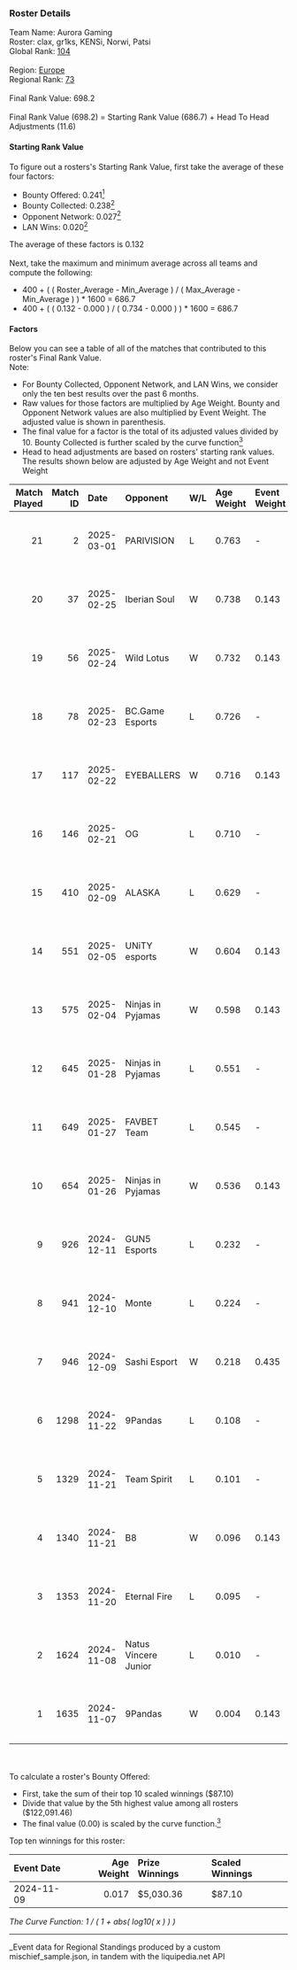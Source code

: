 ### Roster Details<br />
Team Name: Aurora Gaming<br />
Roster: clax, gr1ks, KENSi, Norwi, Patsi<br />
Global Rank: [104](../../standings_global_2025_05_05.md)<br />
<br />
Region: [Europe]( ../../standings_europe_2025_05_05.md)<br />
Regional Rank: [73]( ../../standings_europe_2025_05_05.md)<br />
<br />
Final Rank Value:  698.2<br />
<br />
Final Rank Value (698.2) = Starting Rank Value (686.7) + Head To Head Adjustments (11.6)<br />

#### Starting Rank Value<br />
To figure out a rosters's Starting Rank Value, first take the average of these four factors:<br />
- Bounty Offered: 0.241[<sup>1</sup>](#table2)
- Bounty Collected: 0.238[<sup>2</sup>](#table1)
- Opponent Network: 0.027[<sup>2</sup>](#table1)
- LAN Wins: 0.020[<sup>2</sup>](#table1)

The average of these factors is 0.132<br />
<br />
Next, take the maximum and minimum average across all teams and compute the following:<br />
- 400 + ( ( Roster_Average - Min_Average ) / ( Max_Average - Min_Average ) ) * 1600 = 686.7
- 400 + ( ( 0.132 - 0.000 ) / ( 0.734 - 0.000 ) ) * 1600 = 686.7


#### Factors<br />
Below you can see a table of all of the matches that contributed to this roster's Final Rank Value.<br />
Note:<br />

- For Bounty Collected, Opponent Network, and LAN Wins, we consider only the ten best results over the past 6 months.
- Raw values for those factors are multiplied by Age Weight. Bounty and Opponent Network values are also multiplied by Event Weight. The adjusted value is shown in parenthesis.
- The final value for a factor is the total of its adjusted values divided by 10. Bounty Collected is further scaled by the curve function[<sup>3</sup>](#curveFunction)
- Head to head adjustments are based on rosters' starting rank values. The results shown below are adjusted by Age Weight and not Event Weight
<span id="table1"></span><br />


| Match Played | Match ID | Date       | Opponent             | W/L | Age Weight | Event Weight | Bounty Collected | Opponent Network | LAN Wins  | H2H Adj. | Roster                           |
| -: | -: | :- | :- | :- | :- | :- | :- | :- | :- | -: | :- |
|           21 |        2 | 2025-03-01 | PARIVISION           | L   | 0.763      | -            | -                | -                | -         |   -10.56 | clax, gr1ks, KENSi, Norwi, Patsi |
|           20 |       37 | 2025-02-25 | Iberian Soul         | W   | 0.738      | 0.143        | 0.007 (0.001)    | 0.589 (0.062)    | 0 (0.000) |    13.74 | clax, gr1ks, KENSi, Norwi, Patsi |
|           19 |       56 | 2025-02-24 | Wild Lotus           | W   | 0.732      | 0.143        | 0.000 (0.000)    | 0.267 (0.028)    | 0 (0.000) |     7.84 | clax, gr1ks, KENSi, Norwi, Patsi |
|           18 |       78 | 2025-02-23 | BC.Game Esports      | L   | 0.726      | -            | -                | -                | -         |    -3.31 | clax, gr1ks, KENSi, Norwi, Patsi |
|           17 |      117 | 2025-02-22 | EYEBALLERS           | W   | 0.716      | 0.143        | 0.018 (0.002)    | 0.228 (0.023)    | 0 (0.000) |    13.54 | clax, gr1ks, KENSi, Norwi, Patsi |
|           16 |      146 | 2025-02-21 | OG                   | L   | 0.710      | -            | -                | -                | -         |    -9.76 | clax, gr1ks, KENSi, Norwi, Patsi |
|           15 |      410 | 2025-02-09 | ALASKA               | L   | 0.629      | -            | -                | -                | -         |    -3.82 | clax, gr1ks, KENSi, Norwi, Patsi |
|           14 |      551 | 2025-02-05 | UNiTY esports        | W   | 0.604      | 0.143        | 0.013 (0.001)    | 0.110 (0.009)    | 0 (0.000) |     9.86 | clax, gr1ks, KENSi, Norwi, Patsi |
|           13 |      575 | 2025-02-04 | Ninjas in Pyjamas    | W   | 0.598      | 0.143        | 0.000 (0.000)    | 0.567 (0.048)    | 0 (0.000) |     6.33 | clax, gr1ks, KENSi, Norwi, Patsi |
|           12 |      645 | 2025-01-28 | Ninjas in Pyjamas    | L   | 0.551      | -            | -                | -                | -         |   -11.73 | clax, gr1ks, KENSi, Norwi, Patsi |
|           11 |      649 | 2025-01-27 | FAVBET Team          | L   | 0.545      | -            | -                | -                | -         |    -6.83 | clax, gr1ks, KENSi, Norwi, Patsi |
|           10 |      654 | 2025-01-26 | Ninjas in Pyjamas    | W   | 0.536      | 0.143        | 0.000 (0.000)    | 0.567 (0.043)    | 0 (0.000) |     5.12 | clax, gr1ks, KENSi, Norwi, Patsi |
|            9 |      926 | 2024-12-11 | GUN5 Esports         | L   | 0.232      | -            | -                | -                | -         |    -2.00 | clax, gr1ks, KENSi, Norwi, Patsi |
|            8 |      941 | 2024-12-10 | Monte                | L   | 0.224      | -            | -                | -                | -         |    -3.10 | clax, gr1ks, KENSi, Norwi, Patsi |
|            7 |      946 | 2024-12-09 | Sashi Esport         | W   | 0.218      | 0.435        | 0.003 (0.000)    | 0.498 (0.047)    | 0 (0.000) |     4.66 | clax, gr1ks, KENSi, Norwi, Patsi |
|            6 |     1298 | 2024-11-22 | 9Pandas              | L   | 0.108      | -            | -                | -                | -         |    -0.92 | clax, deko, KENSi, Lack1, Norwi  |
|            5 |     1329 | 2024-11-21 | Team Spirit          | L   | 0.101      | -            | -                | -                | -         |    -0.00 | clax, deko, KENSi, Lack1, Norwi  |
|            4 |     1340 | 2024-11-21 | B8                   | W   | 0.096      | 0.143        | 0.158 (0.002)    | 0.731 (0.010)    | 1 (0.096) |     2.51 | clax, deko, KENSi, Lack1, Norwi  |
|            3 |     1353 | 2024-11-20 | Eternal Fire         | L   | 0.095      | -            | -                | -                | -         |    -0.00 | clax, deko, KENSi, Lack1, Norwi  |
|            2 |     1624 | 2024-11-08 | Natus Vincere Junior | L   | 0.010      | -            | -                | -                | -         |    -0.08 | clax, deko, KENSi, Lack1, Norwi  |
|            1 |     1635 | 2024-11-07 | 9Pandas              | W   | 0.004      | 0.143        | 0.071 (0.000)    | 0.281 (0.000)    | 0 (0.000) |     0.10 | clax, deko, KENSi, Lack1, Norwi  |

<br />
<span id="table2"></span><br />
To calculate a roster's Bounty Offered:<br />

- First, take the sum of their top 10 scaled winnings ($87.10)
- Divide that value by the 5th highest value among all rosters ($122,091.46)
- The final value (0.00) is scaled by the curve function.[<sup>3</sup>](#curveFunction)

Top ten winnings for this roster:<br />

| Event Date | Age Weight | Prize Winnings | Scaled Winnings |
| :- | -: | :- | :- |
| 2024-11-09 |      0.017 | $5,030.36      | $87.10          |


<span id="curveFunction"></span>_The Curve Function: 1 / ( 1 + abs( log10( x ) ) )_<br />

---
_Event data for Regional Standings produced by a custom mischief_sample.json, in tandem with the liquipedia.net API<br />
